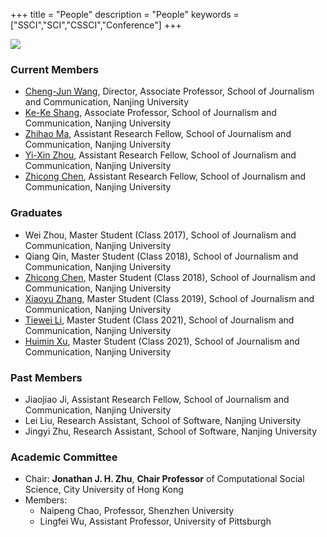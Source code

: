 +++
title = "People"
description = "People"
keywords = ["SSCI","SCI","CSSCI","Conference"]
+++

![](/img/carousel/dj.png)


### Current Members

- [Cheng-Jun Wang](http://chengjunwang.com/), Director, Associate Professor, School of Journalism and Communication, Nanjing University
- [Ke-Ke Shang](https://kekeshang.github.io/), Associate Professor, School of Journalism and Communication, Nanjing University
- [Zhihao Ma](https://scholar.google.com/citations?user=qscxWlUAAAAJ&hl=en), Assistant Research Fellow, School of Journalism and Communication, Nanjing University
- [Yi-Xin Zhou](https://zhouyixin.xyz/), Assistant Research Fellow, School of Journalism and Communication, Nanjing University
- [Zhicong Chen](https://zhicongchen.github.io/), Assistant Research Fellow, School of Journalism and Communication, Nanjing University

### Graduates

- Wei Zhou, Master Student (Class 2017), School of Journalism and Communication, Nanjing University
- Qiang Qin, Master Student (Class 2018), School of Journalism and Communication, Nanjing University
- [Zhicong Chen](https://zhicongchen.github.io/), Master Student (Class 2018), School of Journalism and Communication, Nanjing University
- [Xiaoyu Zhang](https://mysticazhang.github.io/), Master Student (Class 2019), School of Journalism and Communication, Nanjing University
- [Tiewei Li](https://tieweill.github.io/), Master Student (Class 2021), School of Journalism and Communication, Nanjing University
- [Huimin Xu](http://xuhuimin2017.github.io/), Master Student (Class 2021), School of Journalism and Communication, Nanjing University

### Past Members

- Jiaojiao Ji, Assistant Research Fellow, School of Journalism and Communication, Nanjing University
- Lei Liu, Research Assistant, School of Software, Nanjing University
- Jingyi Zhu, Research Assistant, School of Software, Nanjing University

### Academic Committee

- Chair: **Jonathan J. H. Zhu**, **Chair Professor** of Computational Social Science, City University of Hong Kong
- Members:
   - Naipeng Chao, Professor, Shenzhen University
   - Lingfei Wu, Assistant Professor, University of Pittsburgh
